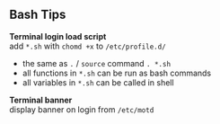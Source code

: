 Bash Tips
---

**Terminal login load script**  
add `*.sh` with `chomd +x` to `/etc/profile.d/`  
- the same as `.` / `source` command `. *.sh`
- all functions in `*.sh` can be run as bash commands
- all variables in `*.sh` can be called in shell

**Terminal banner**  
display banner on login from `/etc/motd`  
